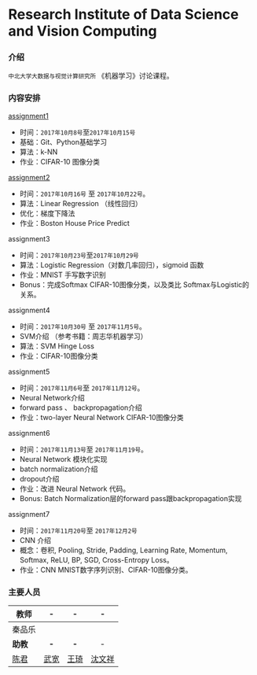 # Research Institute of Data Science and Vision Computing

### 介绍

`中北大学大数据与视觉计算研究所` 《机器学习》讨论课程。

### 内容安排

[assignment1](https://github.com/quinwu/DSVC/tree/master/assignment1)

- 时间：`2017年10月8号`至`2017年10月15号`
- 基础：Git、Python基础学习
- 算法：k-NN
- 作业：CIFAR-10 图像分类

[assignment2](https://github.com/quinwu/DSVC/tree/master/assignment2)
- 时间：`2017年10月16号` 至 `2017年10月22号`。
- 算法：Linear Regression （线性回归）
- 优化：梯度下降法
- 作业：Boston House Price Predict 

assignment3
- 时间：`2017年10月23号`至`2017年10月29号`
- 算法：Logistic Regression（对数几率回归），sigmoid 函数
- 作业：MNIST 手写数字识别
- Bonus：完成Softmax CIFAR-10图像分类，以及类比 Softmax与Logistic的关系。

assignment4
- 时间：`2017年10月30号` 至 `2017年11月5号`。
- SVM介绍 （参考书籍：周志华机器学习）
- 算法：SVM Hinge Loss
- 作业：CIFAR-10图像分类

assignment5
- 时间：`2017年11月6号`至  `2017年11月12号`。
- Neural Network介绍
- forward pass 、 backpropagation介绍
- 作业：two-layer Neural Network CIFAR-10图像分类

assignment6
- 时间：`2017年11月13号`至  `2017年11月19号`。
- Neural Network 模块化实现
- batch normalization介绍
- dropout介绍
- 作业：改进 Neural Network 代码。
- Bonus: Batch Normalization层的forward pass跟backpropagation实现

assignment7
- 时间：`2017年11月20号`至  `2017年12月2号`
- CNN 介绍
- 概念：卷积, Pooling, Stride, Padding, Learning Rate, Momentum, Softmax, ReLU, BP, SGD, Cross-Entropy Loss。
- 作业：CNN MNIST数字序列识别、CIFAR-10图像分类。

### 主要人员

| 教师                                  |                -                |                 -                  |                -                 |
| ----------------------------------- | :-----------------------------: | :--------------------------------: | :------------------------------: |
| 秦品乐                                 |                                 |                                    |                                  |
| **助教**                              |              **-**              |               **-**                |                -                 |
| [陈君](https://github.com/chenjun187) | [武宽](https://github.com/quinwu) | [王琦](https://github.com/TaiXuan91) | [沈文祥](https://github.com/swxhss) |

